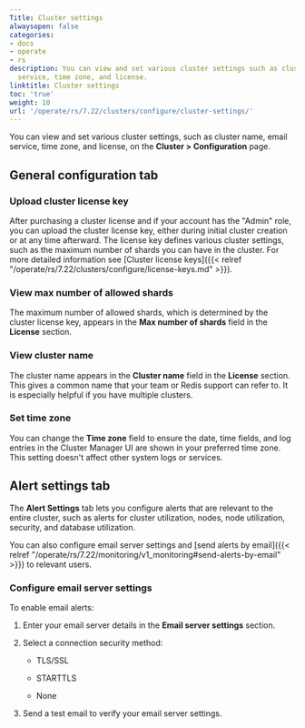 ```yaml
---
Title: Cluster settings
alwaysopen: false
categories:
- docs
- operate
- rs
description: You can view and set various cluster settings such as cluster name, email
  service, time zone, and license.
linktitle: Cluster settings
toc: 'true'
weight: 10
url: '/operate/rs/7.22/clusters/configure/cluster-settings/'
---
```

You can view and set various cluster settings, such as cluster name, email service, time zone, and license, on the **Cluster > Configuration** page.

## General configuration tab

### Upload cluster license key

After purchasing a cluster license and if your account has the "Admin" role,
you can upload the cluster license key, either during initial
cluster creation or at any time afterward. The license key defines various
cluster settings, such as the maximum number of shards you can have in
the cluster. For more detailed information see [Cluster license
keys]({{< relref "/operate/rs/7.22/clusters/configure/license-keys.md" >}}).

### View max number of allowed shards

The maximum number of allowed shards, which is determined by the cluster license
key, appears in the **Max number of shards** field in the **License** section.

### View cluster name

The cluster name appears in the **Cluster name** field in the **License** section. This gives a
common name that your team or Redis support can refer to. It is
especially helpful if you have multiple clusters.

### Set time zone

You can change the **Time zone** field to ensure the date, time fields, and log entries in the Cluster Manager UI are shown in your preferred time zone. This setting doesn't affect other system logs or services.

## Alert settings tab

The **Alert Settings** tab lets you configure alerts that are relevant to the entire cluster, such as alerts for cluster utilization, nodes, node utilization, security, and database utilization.

You can also configure email server settings and [send alerts by email]({{< relref "/operate/rs/7.22/monitoring/v1_monitoring#send-alerts-by-email" >}}) to relevant users.

### Configure email server settings

To enable email alerts:

1. Enter your email
server details in the **Email server settings** section.

1. Select a connection security method:

    - TLS/SSL 

    - STARTTLS
    
    - None

1. Send a test email to verify your email server settings.
